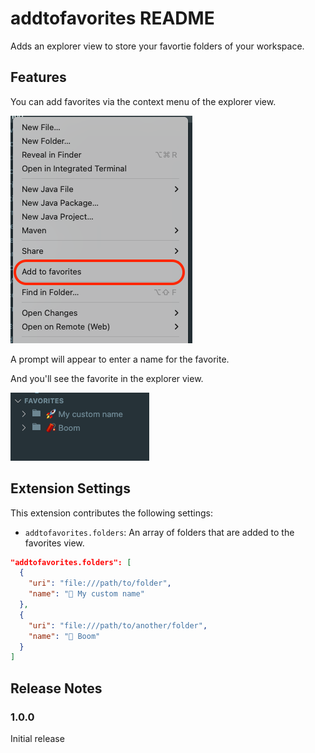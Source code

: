 # addtofavorites README

Adds an explorer view to store your favortie folders of your workspace.

## Features

You can add favorites via the context menu of the explorer view.

![contextual menu](/.github/menu.png)

A prompt will appear to enter a name for the favorite.

And you'll see the favorite in the explorer view.

![favorite view](/.github/favoritesView.png)

## Extension Settings

This extension contributes the following settings:

- `addtofavorites.folders`: An array of folders that are added to the favorites view.

```json
"addtofavorites.folders": [
  {
    "uri": "file:///path/to/folder",
    "name": "🚀 My custom name"
  },
  {
    "uri": "file:///path/to/another/folder",
    "name": "🧨 Boom"
  }
]
```

## Release Notes

### 1.0.0

Initial release

